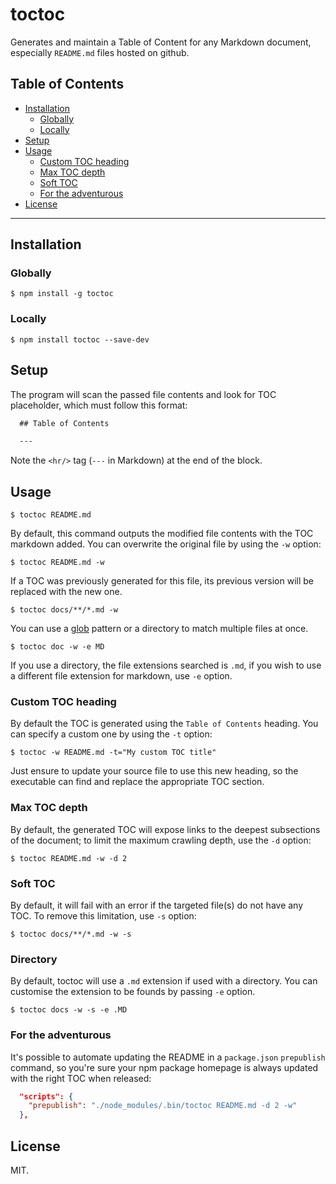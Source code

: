 toctoc
======

Generates and maintain a Table of Content for any Markdown document, especially `README.md` files hosted on github.

## Table of Contents

  - [Installation](#installation)
     - [Globally](#globally)
     - [Locally](#locally)
  - [Setup](#setup)
  - [Usage](#usage)
     - [Custom TOC heading](#custom-toc-heading)
     - [Max TOC depth](#max-toc-depth)
     - [Soft TOC](#soft-toc)
     - [For the adventurous](#for-the-adventurous)
  - [License](#license)

---

## Installation

### Globally

```
$ npm install -g toctoc
```

### Locally

```
$ npm install toctoc --save-dev
```

## Setup

The program will scan the passed file contents and look for TOC placeholder, which must follow this format:

```markdown
  ## Table of Contents

  ---
```

Note the `<hr/>` tag (`---` in Markdown) at the end of the block.

## Usage

```
$ toctoc README.md
```

By default, this command outputs the modified file contents with the TOC markdown added. You can overwrite the original file by using the `-w` option:

```
$ toctoc README.md -w
```

If a TOC was previously generated for this file, its previous version will be replaced with the new one.

```
$ toctoc docs/**/*.md -w 
```

You can use a [glob](http://pubs.opengroup.org/onlinepubs/9699919799/functions/glob.html) pattern or a directory to match multiple files at once.

```
$ toctoc doc -w -e MD
```

If you use a directory, the file extensions searched is `.md`, if you wish to use a different file extension for markdown, use `-e` option. 


### Custom TOC heading

By default the TOC is generated using the `Table of Contents` heading. You can specify a custom one by using the `-t` option:

```
$ toctoc -w README.md -t="My custom TOC title"
```

Just ensure to update your source file to use this new heading, so the executable can find and replace the appropriate TOC section.

### Max TOC depth

By default, the generated TOC will expose links to the deepest subsections of the document; to limit the maximum crawling depth, use the `-d` option:

```
$ toctoc README.md -w -d 2
```

### Soft TOC

By default, it will fail with an error if the targeted file(s) do not have any TOC. To remove this limitation, use `-s` option:

```
$ toctoc docs/**/*.md -w -s
```

### Directory 

By default, toctoc will use a `.md` extension if used with a directory. You can customise the extension to be founds by passing `-e` option.


```
$ toctoc docs -w -s -e .MD
```


### For the adventurous

It's possible to automate updating the README in a `package.json` `prepublish` command, so you're sure your npm package homepage is always updated with the right TOC when released:

```json
  "scripts": {
    "prepublish": "./node_modules/.bin/toctoc README.md -d 2 -w"
  },
```

## License

MIT.

